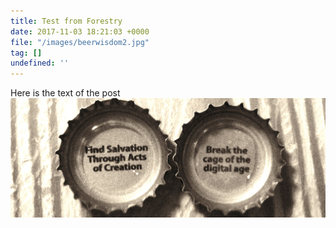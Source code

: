 ```yaml
---
title: Test from Forestry
date: 2017-11-03 18:21:03 +0000
file: "/images/beerwisdom2.jpg"
tag: []
undefined: ''
---
```

Here is the text of the post![](/images/beerwisdom2.jpg)